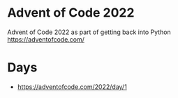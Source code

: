# Advent of Code 2022

Advent of Code 2022 as part of getting back into Python https://adventofcode.com/

# Days

- https://adventofcode.com/2022/day/1
